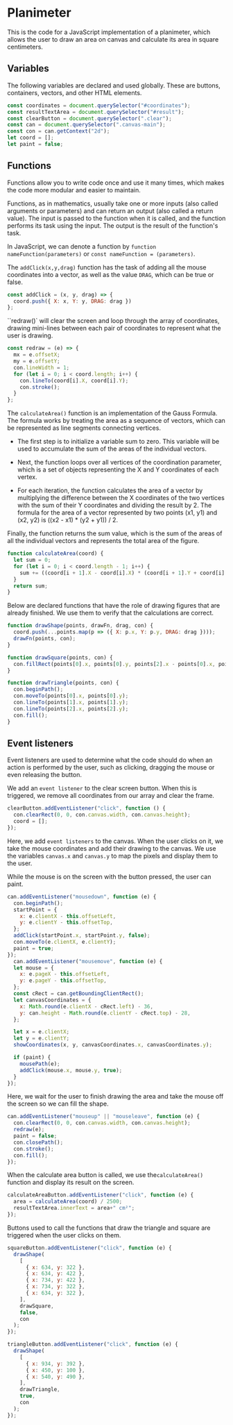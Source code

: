 # Planimeter

This is the code for a JavaScript implementation of a planimeter, which allows the user to draw an area on canvas and calculate its area in square centimeters.

## Variables

The following variables are declared and used globally. These are buttons, containers, vectors, and other HTML elements.

```js
const coordinates = document.querySelector("#coordinates"); 
const resultTextArea = document.querySelector("#result");
const clearButton = document.querySelector(".clear");
const can = document.querySelector(".canvas-main");
const con = can.getContext("2d");
let coord = [];
let paint = false;
```
## Functions

Functions allow you to write code once and use it many times, which makes the code more modular and easier to maintain.

Functions, as in mathematics, usually take one or more inputs (also called arguments or parameters) and can return an output (also called a return value). The input is passed to the function when it is called, and the function performs its task using the input. The output is the result of the function's task.

In JavaScript, we can denote a function by `function nameFunction(parameters)` or `const nameFunction = (parameters)`.

The `addClick(x,y,drag)` function has the task of adding all the mouse coordinates into a vector, as well as the value `DRAG`, which can be true or false.

```js
const addClick = (x, y, drag) => {
  coord.push({ X: x, Y: y, DRAG: drag })
};
```

``redraw()` will clear the screen and loop through the array of coordinates, drawing mini-lines between each pair of coordinates to represent what the user is drawing.

```js
const redraw = (e) => {
  mx = e.offsetX;
  my = e.offsetY;
  con.lineWidth = 1;
  for (let i = 0; i < coord.length; i++) {
    con.lineTo(coord[i].X, coord[i].Y);
    con.stroke();
  }
};
```
The `calculateArea()` function is an implementation of the Gauss Formula. The formula works by treating the area as a sequence of vectors, which can be represented as line segments connecting vertices.

- The first step is to initialize a variable sum to zero. This variable will be used to accumulate the sum of the areas of the individual vectors.

- Next, the function loops over all vertices of the coordination parameter, which is a set of objects representing the X and Y coordinates of each vertex.

- For each iteration, the function calculates the area of a vector by multiplying the difference between the X coordinates of the two vertices with the sum of their Y coordinates and dividing the result by 2. The formula for the area of a vector represented by two points (x1, y1) and (x2, y2) is ((x2 - x1) * (y2 + y1)) / 2.

Finally, the function returns the sum value, which is the sum of the areas of all the individual vectors and represents the total area of the figure.

```js
function calculateArea(coord) {
  let sum = 0;
  for (let i = 0; i < coord.length - 1; i++) {
    sum += ((coord[i + 1].X - coord[i].X) * (coord[i + 1].Y + coord[i].Y)) / 2;
  }
  return sum;
}
```

Below are declared functions that have the role of drawing figures that are already finished. We use them to verify that the calculations are correct.

```js
function drawShape(points, drawFn, drag, con) {
  coord.push(...points.map(p => ({ X: p.x, Y: p.y, DRAG: drag })));
  drawFn(points, con);
}

function drawSquare(points, con) {
  con.fillRect(points[0].x, points[0].y, points[2].x - points[0].x, points[2].y - points[0].y);
}

function drawTriangle(points, con) {
  con.beginPath();
  con.moveTo(points[0].x, points[0].y);
  con.lineTo(points[1].x, points[1].y);
  con.lineTo(points[2].x, points[2].y);
  con.fill();
}
```

## Event listeners

Event listeners are used to determine what the code should do when an action is performed by the user, such as clicking, dragging the mouse or even releasing the button.

We add an `event listener` to the clear screen button. When this is triggered, we remove all coordinates from our array and clear the frame.

```js
clearButton.addEventListener("click", function () {
  con.clearRect(0, 0, con.canvas.width, con.canvas.height);
  coord = [];
});

```
Here, we add `event listeners` to the canvas. When the user clicks on it, we take the mouse coordinates and add their drawing to the canvas. We use the variables `canvas.x` and `canvas.y` to map the pixels and display them to the user.

While the mouse is on the screen with the button pressed, the user can paint.

```js
can.addEventListener("mousedown", function (e) {
  con.beginPath();
  startPoint = {
    x: e.clientX - this.offsetLeft,
    y: e.clientY - this.offsetTop,
  };
  addClick(startPoint.x, startPoint.y, false);
  con.moveTo(e.clientX, e.clientY);
  paint = true;
});
  can.addEventListener("mousemove", function (e) {
  let mouse = {
    x: e.pageX - this.offsetLeft,
    y: e.pageY - this.offsetTop,
  };
  const cRect = can.getBoundingClientRect();
  let canvasCoordinates = {
    x: Math.round(e.clientX - cRect.left) - 36,
    y: can.height - Math.round(e.clientY - cRect.top) - 28,
  };

  let x = e.clientX;
  let y = e.clientY;
  showCoordinates(x, y, canvasCoordinates.x, canvasCoordinates.y);

  if (paint) {
    mousePath(e);
    addClick(mouse.x, mouse.y, true);
  }
});

```

Here, we wait for the user to finish drawing the area and take the mouse off the screen so we can fill the shape.


```js
can.addEventListener("mouseup" || "mouseleave", function (e) {
  con.clearRect(0, 0, con.canvas.width, con.canvas.height);
  redraw(e);
  paint = false;
  con.closePath();
  con.stroke();
  con.fill();
});
```
When the calculate area button is called, we use the`calculateArea()` function and display its result on the screen.  

```js
calculateAreaButton.addEventListener("click", function (e) {
  area = calculateArea(coord) / 2500;
  resultTextArea.innerText = area+" cm²";
});
```

Buttons used to call the functions that draw the triangle and square are triggered when the user clicks on them.

```js
squareButton.addEventListener("click", function (e) {
  drawShape(
    [
      { x: 634, y: 322 },
      { x: 634, y: 422 },
      { x: 734, y: 422 },
      { x: 734, y: 322 },
      { x: 634, y: 322 },
    ],
    drawSquare,
    false,
    con
  );
});

triangleButton.addEventListener("click", function (e) {
  drawShape(
    [
      { x: 934, y: 392 },
      { x: 450, y: 100 },
      { x: 540, y: 490 },
    ],
    drawTriangle,
    true,
    con
  );
});
```
